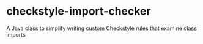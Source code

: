 checkstyle-import-checker
=========================

A Java class to simplify writing custom Checkstyle rules that examine class imports
